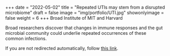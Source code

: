 +++
date = "2022-05-02"
title = "Repeated UTIs may stem from a disrupted microbiome"
draft = false
image = "img/portfolio/UTI.jpg"
showonlyimage = false
weight = 6
+++
Broad Institute of MIT and Harvard
<!--more-->
Broad researchers discover that changes in immune responses and the gut microbial community could underlie repeated occurrences of these common infections.

If you are not redirected automatically, follow <a href='https://www.broadinstitute.org/news/repeated-urinary-tract-infections-may-stem-disrupted-microbiome'> this link</a>.

<meta http-equiv="refresh" content="0; url=https://www.broadinstitute.org/news/repeated-urinary-tract-infections-may-stem-disrupted-microbiome"> 
